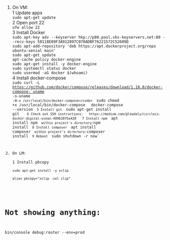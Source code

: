 1. On VM:  
1 Update apps  
`sudo apt-get update`  
2 Open port 22  
`ufw allow 22`  
3 Install Docker  
`sudo apt-key adv --keyserver hkp://p80.pool.sks-keyservers.net:80 --recv-keys 58118E89F3A912897C070ADBF76221572C52609D`  
`sudo apt-add-repository 'deb https://apt.dockerproject.org/repo ubuntu-xenial main'`  
`sudo apt-get update`  
`apt-cache policy docker-engine`  
`sudo apt-get install -y docker-engine`  
`sudo systemctl status docker`  
`sudo usermod -aG docker $(whoami)`  
4 Install docker-compose  
<code>sudo curl -L https://github.com/docker/compose/releases/download/1.18.0/docker-compose-`uname -s`-`uname -m` -o /usr/local/bin/docker-compose</code>  
`sudo chmod +x /usr/local/bin/docker-compose`  
`docker-compose --version`  
5 Install git  
`sudo apt-get install git`    
6 Check out SSH instructions:  
https://medium.com/@lewdaly/circleci-docker-digital-ocean-409628f5a428  
7 Install npm  
`apt install npm`  
within project's directory: `npm install`  
8 Install composer  
`apt install composer`  
within project's directory: `composer install`  
9 Reboot  
`sudo shutdown -r now`

2. On LM:  
1 Install pbcopy  
`sudo apt-get install -y xclip`  
`alias pbcopy="xclip -sel clip"`


# Not showing anything:
bin/console debug:router --env=prod
